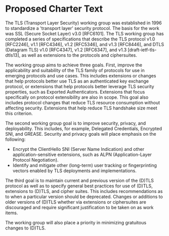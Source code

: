 # Proposed Charter Text

The TLS (Transport Layer Security) working group was established in 1996 to standardize a 'transport layer' security protocol. The basis for the work was SSL (Secure Socket Layer) v3.0 [RFC6101]. The TLS working group has completed a series of specifications that describe the TLS protocol v1.0 [RFC2246], v1.1 [RFC4346], v1.2 [RFC5346], and v1.3 [RFC8446], and DTLS (Datagram TLS) v1.0 [RFC4347], v1.2 [RFC6347], and v1.3 [draft-ietf-tls-dtls13], as well as extensions to the protocols and ciphersuites.

The working group aims to achieve three goals. First, improve the applicability and suitability of the TLS family of protocols for use in emerging protocols and use cases. This includes extensions or changes that help protocols better use TLS as an authenticated key exchange protocol, or extensions that help protocols better leverage TLS security properties, such as Exported Authenticators. Extensions that focus specifically on protocol extensibility are also in scope. This goal also includes protocol changes that reduce TLS resource consumption without affecting security. Extensions that help reduce TLS handshake size meet this criterion. 

The second working group goal is to improve security, privacy, and deployability. This includes, for example, Delegated Credentials, Encrypted SNI, and GREASE. Security and privacy goals will place emphasis on the following:

- Encrypt the ClientHello SNI (Server Name Indication) and other application-sensitive extensions, such as ALPN (Application-Layer Protocol Negotiation).
- Identify and mitigate other (long-term) user tracking or fingerprinting vectors enabled by TLS deployments and implementations.

The third goal is to maintain current and previous version of the (D)TLS protocol as well as to specify general best practices for use of (D)TLS, extensions to (D)TLS, and cipher suites. This includes recommendations as to when a particular version should be deprecated. Changes or additions to older versions of (D)TLS whether via extensions or ciphersuites are discouraged and require significant justification to be taken on as work items.

The working group will also place a priority in minimizing gratuitous changes to (D)TLS.
